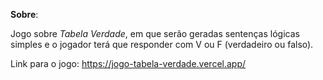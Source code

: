 **Sobre**:

Jogo sobre *Tabela Verdade*, em que serão geradas sentenças lógicas simples e o jogador terá que responder com V ou F (verdadeiro ou falso).

Link para o jogo:
https://jogo-tabela-verdade.vercel.app/
